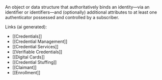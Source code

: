 An object or data structure that authoritatively binds an identity—via an identifier or identifiers—and (optionally) additional attributes to at least one authenticator possessed and controlled by a subscriber.

Links (ai generated):
 - [[Credentials]]
 - [[Credential Management]]
 - [[Credential Services]]
 - [[Verifiable Credentials]]
 - [[Digital Cards]]
 - [[Credential Stuffing]]
 - [[Claimant]]
 - [[Enrollment]]
